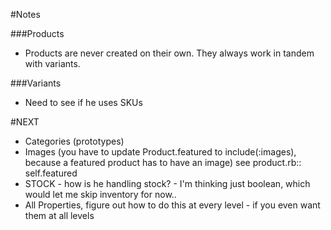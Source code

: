 #Notes

###Products 
- Products are never created on their own.  They always work in tandem with variants.

###Variants
- Need to see if he uses SKUs


#NEXT
- Categories (prototypes)
- Images (you have to update Product.featured to include(:images), because a featured product has to have an image) see product.rb:: self.featured
- STOCK - how is he handling stock? - I'm thinking just boolean, which would let me skip inventory for now..
- All Properties, figure out how to do this at every level - if you even want them at all levels